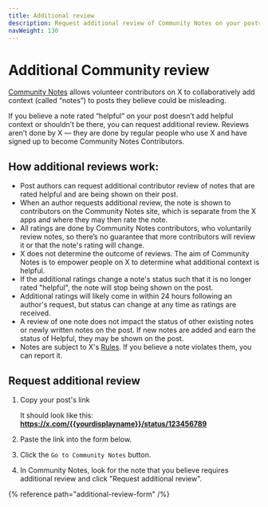 ```yaml
---
title: Additional review
description: Request additional review of Community Notes on your posts.
navWeight: 130
---
```

# Additional Community review

[Community Notes](../index.md) allows volunteer contributors on X to collaboratively add context (called “notes”) to posts they believe could be misleading.

If you believe a note rated “helpful” on your post doesn’t add helpful context or shouldn’t be there, you can request additional review. Reviews aren’t done by X — they are done by regular people who use X and have signed up to become Community Notes Contributors.

## How additional reviews work:

- Post authors can request additional contributor review of notes that are rated helpful and are being shown on their post.
- When an author requests additional review, the note is shown to contributors on the Community Notes site, which is separate from the X apps and where they may then rate the note.
- All ratings are done by Community Notes contributors, who voluntarily review notes, so there’s no guarantee that more contributors will review it or that the note's rating will change.
- X does not determine the outcome of reviews. The aim of Community Notes is to empower people on X to determine what additional context is helpful.
- If the additional ratings change a note's status such that it is no longer rated "helpful", the note will stop being shown on the post.
- Additional ratings will likely come in within 24 hours following an author's request, but status can change at any time as ratings are received.
- A review of one note does not impact the status of other existing notes or newly written notes on the post. If new notes are added and earn the status of Helpful, they may be shown on the post.
- Notes are subject to X's [Rules](https://help.x.com/rules-and-policies/twitter-rules). If you believe a note violates them, you can report it.

## Request additional review

1. Copy your post's link

   It should look like this: **https://x.com/{{yourdisplayname}}/status/123456789**

2. Paste the link into the form below.

3. Click the `Go to Community Notes` button.

4. In Community Notes, look for the note that you believe requires additional review and click "Request additional review".

{% reference path="additional-review-form" /%}
